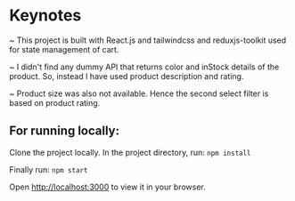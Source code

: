 # Keynotes

~ This project is built with React.js and tailwindcss and reduxjs-toolkit used for state management of cart.

~ I didn't find any dummy API that returns color and inStock details of the product. So, instead I have used product description and rating.

~ Product size was also not available. Hence the second select filter is based on product rating.

## For running locally:

Clone the project locally.
In the project directory, run: `npm install`

Finally run: `npm start`

Open [http://localhost:3000](http://localhost:3000) to view it in your browser.



